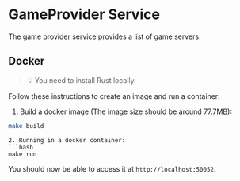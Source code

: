 # GameProvider Service
The game provider service provides a list of game servers.

## Docker
> 💡 You need to install Rust locally.

Follow these instructions to create an image and run a container:

1. Build a docker image (The image size should be around 77.7MB):
```bash
make build
```

```
2. Running in a docker container:
```bash
make run
```
You should now be able to access it at `http://localhost:50052`.